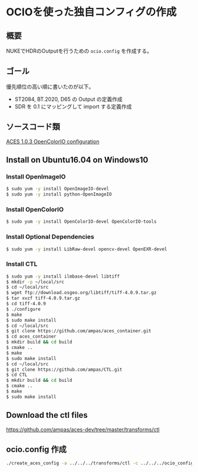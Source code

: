 # OCIOを使った独自コンフィグの作成

## 概要
NUKEでHDRのOutputを行うための ```ocio.config``` を作成する。

## ゴール

優先順位の高い順に書いたのが以下。

* ST2084, BT.2020, D65 の Output の定義作成
* SDR を 0.1 にマッピングして import する定義作成

## ソースコード類
[ACES 1.0.3 OpenColorIO configuration](https://github.com/imageworks/OpenColorIO-Configs/tree/master/aces_1.0.3)


## Install on Ubuntu16.04 on Windows10

### Install OpenImageIO

```bash
$ sudo yum -y install OpenImageIO-devel
$ sudo yum -y install python-OpenImageIO
```

### Install OpenColorIO
```bash
$ sudo yum -y install OpenColorIO-devel OpenColorIO-tools
```

### Install Optional Dependencies
```bash
$ sudo yum -y install LibRaw-devel opencv-devel OpenEXR-devel 
```

### Install CTL

```bash
$ sudo yum -y install ilmbase-devel libtiff 
$ mkdir -p ~/local/src
$ cd ~/local/src
$ wget ftp://download.osgeo.org/libtiff/tiff-4.0.9.tar.gz
$ tar xvzf tiff-4.0.9.tar.gz
$ cd tiff-4.0.9
$ ./configure
$ make
$ sudo make install
$ cd ~/local/src
$ git clone https://github.com/ampas/aces_container.git
$ cd aces_container
$ mkdir build && cd build
$ cmake ..
$ make
$ sudo make install
$ cd ~/local/src
$ git clone https://github.com/ampas/CTL.git
$ cd CTL
$ mkdir build && cd build
$ cmake ..
$ make
$ sudo make install
```

## Download the ctl files
https://github.com/ampas/aces-dev/tree/master/transforms/ctl

## ocio.config 作成

```bash
./create_aces_config -a ../../../transforms/ctl -c ../../../ocio_config --lutResolution1d 4096 --lutResolution3d 65 --keepTempImages
```
